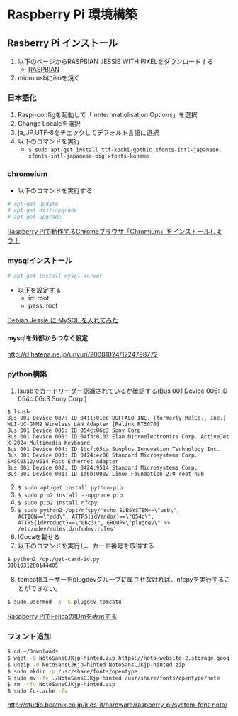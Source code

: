 # Raspberry Pi 環境構築

## Rasberry Pi インストール
1. 以下のページからRASPBIAN JESSIE WITH PIXELをダウンロードする
	* [RASPBIAN](https://www.raspberrypi.org/downloads/raspbian/)
2. micro usbにisoを焼く


### 日本語化

1. Raspi-configを起動して「Innternnatiolisation Options」を選択
2. Change Localeを選択
3. ja_JP.UTF-8をチェックしてデフォルト言語に選択
4. 以下のコマンドを実行
	* `$ sudo apt-get install ttf-kochi-gothic xfonts-intl-japanese xfonts-intl-japanese-big xfonts-kaname`

### chromeium
* 以下のコマンドを実行する

```bash
# apt-get update
# apt-get dist-upgrade
# apt-get upgrade
```
[Raspberry Piで動作するChromeブラウザ「Chromium」をインストールしよう！](https://www.fabshop.jp/raspberry-pi%E3%81%A7%E5%8B%95%E4%BD%9C%E3%81%99%E3%82%8Bchrome%E3%83%96%E3%83%A9%E3%82%A6%E3%82%B6%E3%80%8Cchromium%E3%80%8D%E3%82%92%E3%82%A4%E3%83%B3%E3%82%B9%E3%83%88%E3%83%BC%E3%83%AB%E3%81%97/
)

### mysqlインストール
```bash
# apt-get install mysql-server
```

* 以下を設定する
	* id: root
	* pass: root

[Debian Jessie に MySQL を入れてみた](http://namotch.hatenablog.com/entry/2015/06/12/223808)

#### mysqlを外部からつなぐ設定
http://d.hatena.ne.jp/uriyuri/20081024/1224798772

### python構築
1. lsusbでカードリーダー認識されているか確認する(Bus 001 Device 006: ID 054c:06c3 Sony Corp.)
```
$ lsusb
Bus 001 Device 007: ID 0411:01ee BUFFALO INC. (formerly MelCo., Inc.) WLI-UC-GNM2 Wireless LAN Adapter [Ralink RT3070]
Bus 001 Device 006: ID 054c:06c3 Sony Corp.
Bus 001 Device 005: ID 04f3:0103 Elan Microelectronics Corp. ActiveJet K-2024 Multimedia Keyboard
Bus 001 Device 004: ID 1bcf:05ca Sunplus Innovation Technology Inc.
Bus 001 Device 003: ID 0424:ec00 Standard Microsystems Corp. SMSC9512/9514 Fast Ethernet Adapter
Bus 001 Device 002: ID 0424:9514 Standard Microsystems Corp.
Bus 001 Device 001: ID 1d6b:0002 Linux Foundation 2.0 root hub
```
2. `$ sudo apt-get install python-pip`
3. `$ sudo pip2 install --upgrade pip`
4. `$ sudo pip2 install nfcpy`
5. `$ sudo python2 /opt/nfcpy/'echo SUBSYSTEM==\"usb\", ACTION==\"add\", ATTRS{idVendor}==\"054c\", ATTRS{idProduct}==\"06c3\", GROUP=\"plugdev\" >> /etc/udev/rules.d/nfcdev.rules'`
6. ICocaを載せる
7. 以下のコマンドを実行し、カード番号を取得する
```
$ python2 /opt/get-card-id.py
0101031288144d05
```
8. tomcat8ユーザーをplugdevグループに属させなければ、nfcpyを実行することができない。
```bash
$ sudo usermod -a -G plugdev tomcat8
```
[Raspberry PiでFelicaのIDmを表示する](http://qiita.com/ihgs/items/34eefd8d01c570e92984)



### フォント追加
```bash
$ cd ~/Downloads
$ wget -O NotoSansCJKjp-hinted.zip https://noto-website-2.storage.googleapis.com/pkgs/NotoSansCJKjp-hinted.zip
$ unzip -d NotoSansCJKjp-hinted NotoSansCJKjp-hinted.zip
$ sudo mkdir -p /usr/share/fonts/opentype
$ sudo mv -fv ./NotoSansCJKjp-hinted /usr/share/fonts/opentype/note
$ rm -rfv NotoSansCJKjp-hinted.zip
$ sudo fc-cache -fv
```
http://studio.beatnix.co.jp/kids-it/hardware/raspberry_pi/system-font-noto/

